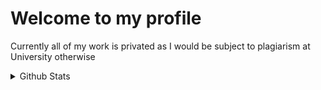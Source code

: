 # Welcome to my profile
Currently all of my work is privated as I would be subject to plagiarism at University otherwise
<details>
 <summary>Github Stats</summary>

 <img alight="left" alt="RThom6's Github Stats" src="https://github-readme-stats-iota-three-25.vercel.app/api?username=rthom6&theme=transparent" />
</details>

